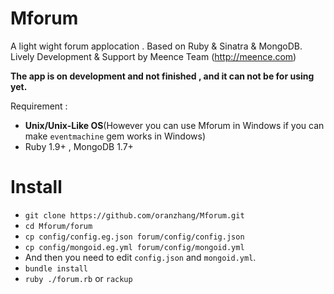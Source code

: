 Mforum
======
A light wight forum applocation . Based on Ruby & Sinatra & MongoDB.
Lively Development & Support by Meence Team (http://meence.com)  

**The app is on development and not finished , and it can not be for using yet.**

Requirement : 
- **Unix/Unix-Like OS**(However you can use Mforum in Windows if you can make `eventmachine` gem works in Windows)
- Ruby 1.9+ , MongoDB 1.7+


Install
======
- `git clone https://github.com/oranzhang/Mforum.git`
- `cd Mforum/forum`
- `cp config/config.eg.json forum/config/config.json`
- `cp config/mongoid.eg.yml forum/config/mongoid.yml`
-  And then you need to edit `config.json` and `mongoid.yml`.
- `bundle install`
- `ruby ./forum.rb` or `rackup`
